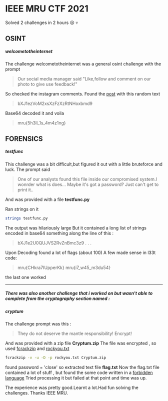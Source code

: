 # IEEE MRU CTF 2021
Solved 2 challenges in 2 hours :cry: :skull:

## OSINT 
##### welcometotheinternet
The challenge welcometotheinternet was a general osint challenge with the prompt 

> Our social media manager said "Like,follow and comment on our photo to give use feedback!"

So checked the instagram comments.
Found the [post](https://www.instagram.com/p/CUb60REPb9p/) with this random text
> bXJ1ezVoM2xsXzFzXzRtNHoxbmd9

Base64 decoded it and voila

> mru{5h3ll_1s_4m4z1ng}

## FORENSICS
##### testfunc
This challenge was a bit difficult,but figured it out with a little bruteforce and luck.
The prompt said 

> One of our analysts found this file inside our compromised system.I wonrder what is does...
>Maybe it's got a password?
>Just can't get to print it..

And was provided with a file   **testfunc.py**

Ran strings on it
```sh
strings testfunc.py
```
The output was hilariously large
But it contained a long list of strings encoded in base64
something along the line of this :
> bXJ1e2U0QUJVS2RvZnBmc3z9
> .
> .
> .

Upon Decoding found a lot of flags (about 100)
A few made sense in l33t code:
> mru{CHkra7IUpperKk}
>mru{i7_w45_m3du54}

the last one worked

---

##### There was also another challenge that i worked on but wasn't able to complete from the cryptography section named :
##### cryptum
The challenge prompt was this :

> They do not deserve the mantle responsibility! Encrypt!

And was provided with a zip file **Cryptum.zip**
The file was encrypted , so used [fcrackzip](https://github.com/hyc/fcrackzip) and [rockyou.txt](https://github.com/brannondorsey/naive-hashcat/releases/download/data/rockyou.txt)

```sh
fcrackzip -v -u -D -p rockyou.txt Cryptum.zip
```
found password = 'close'
so extracted text file **flag.txt**
Now the flag.txt file contained a lot of stuff , but found the some code written in a [forbidden language](https://en.wikipedia.org/wiki/Brainfuck)
Tried processing it but failed at that point and time was up.

The experience was pretty good.Learnt a lot.Had fun solving the challenges.
Thanks IEEE MRU.